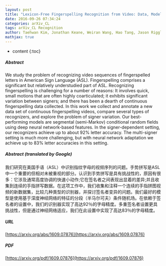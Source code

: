 ```yaml
---
layout: post
title: "Lexicon-Free Fingerspelling Recognition from Video: Data, Models, and Signer Adaptation"
date: 2016-09-26 07:34:24
categories: arXiv_CL
tags: arXiv_CL Recognition
author: Taehwan Kim, Jonathan Keane, Weiran Wang, Hao Tang, Jason Riggle, Gregory Shakhnarovich, Diane Brentari, Karen Livescu
mathjax: true
---
```


* content
{:toc}

##### Abstract
We study the problem of recognizing video sequences of fingerspelled letters in American Sign Language (ASL). Fingerspelling comprises a significant but relatively understudied part of ASL. Recognizing fingerspelling is challenging for a number of reasons: It involves quick, small motions that are often highly coarticulated; it exhibits significant variation between signers; and there has been a dearth of continuous fingerspelling data collected. In this work we collect and annotate a new data set of continuous fingerspelling videos, compare several types of recognizers, and explore the problem of signer variation. Our best-performing models are segmental (semi-Markov) conditional random fields using deep neural network-based features. In the signer-dependent setting, our recognizers achieve up to about 92% letter accuracy. The multi-signer setting is much more challenging, but with neural network adaptation we achieve up to 83% letter accuracies in this setting.

##### Abstract (translated by Google)
我们研究在美国手语（ASL）中识别指纹字母的视频序列的问题。手势拼写是ASL中一个重要的但相对未被重视的部分。认识到手势拼写是具有挑战性的，原因有很多：它涉及通常高度协调的快速小动作;它在签名者之间表现出显着的差异;并且收集到连续的手指拼写数据。在这项工作中，我们收集和注释一个连续的手指拼图视频的新数据集，比较几种类型的识别器，并探讨签名者变异的问题。我们最好的模型是使用基于深度神经网络的特征的分段（半马尔可夫）条件随机场。在依赖于签名者的设置中，我们的识别器实现了高达92％的字母精度。多重签名者设置更具挑战性，但是通过神经网络适应，我们在此设置中实现了高达83％的字母精度。

##### URL
[https://arxiv.org/abs/1609.07876](https://arxiv.org/abs/1609.07876)

##### PDF
[https://arxiv.org/pdf/1609.07876](https://arxiv.org/pdf/1609.07876)


